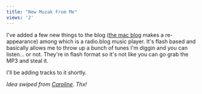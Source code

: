 ```yaml
---
title: "New Muzak From Me"
views: '2'
---
```

<p>I've added a few new things to the blog (<a href="http://www.mennoboy.com/chris/macblog/">the mac blog</a> makes a re-appearance) among which is a radio.blog music player.  It's flash based and basically allows me to throw up a bunch of tunes I'm diggin and you can listen... or not.  They're in flash format so it's not like you can go grab the MP3 and steal it.</p>
<p>I'll be adding tracks to it shortly.</p>
<p><i>Idea swiped from <a href="http://www.prolific.org/">Caroline</a>. Thx!</i></p>

